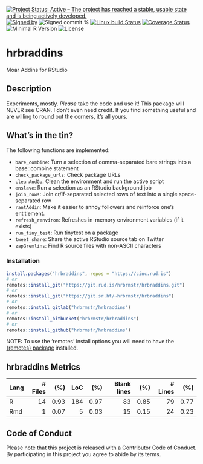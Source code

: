 
[![Project Status: Active – The project has reached a stable, usable
state and is being actively
developed.](https://www.repostatus.org/badges/latest/active.svg)](https://www.repostatus.org/#active)
[![Signed
by](https://img.shields.io/badge/Keybase-Verified-brightgreen.svg)](https://keybase.io/hrbrmstr)
![Signed commit
%](https://img.shields.io/badge/Signed_Commits-100%25-lightgrey.svg)
[![Linux build
Status](https://travis-ci.org/hrbrmstr/hrbraddins.svg?branch=master)](https://travis-ci.org/hrbrmstr/hrbraddins)
[![Coverage
Status](https://codecov.io/gh/hrbrmstr/hrbraddins/branch/master/graph/badge.svg)](https://codecov.io/gh/hrbrmstr/hrbraddins)
![Minimal R
Version](https://img.shields.io/badge/R%3E%3D-3.2.0-blue.svg)
![License](https://img.shields.io/badge/License-MIT-blue.svg)

# hrbraddins

Moar Addins for RStudio

## Description

Experiments, mostly. *Please* take the code and use it\! This package
will NEVER see CRAN. I don’t even need credit. If you find something
useful and are willing to round out the corners, it’s all yours.

## What’s in the tin?

The following functions are implemented:

  - `bare_combine`: Turn a selection of comma-separated bare strings
    into a base::combine statement
  - `check_package_urls`: Check package URLs
  - `cleanAndGo`: Clean the environment and run the active script
  - `enslave`: Run a selection as an RStudio background job
  - `join_rows`: Join cr/lf-separated selected rows of text into a
    single space-separated row
  - `rantAddin`: Make it easier to annoy followers and reinforce one’s
    entitlement.
  - `refresh_renviron`: Refreshes in-memory environment variables (if it
    exists)
  - `run_tiny_test`: Run tinytest on a package
  - `tweet_share`: Share the active RStudio source tab on Twitter
  - `zapGremlins`: Find R source files with non-ASCII characters

### Installation

``` r
install.packages("hrbraddins", repos = "https://cinc.rud.is")
# or
remotes::install_git("https://git.rud.is/hrbrmstr/hrbraddins.git")
# or
remotes::install_git("https://git.sr.ht/~hrbrmstr/hrbraddins")
# or
remotes::install_gitlab("hrbrmstr/hrbraddins")
# or
remotes::install_bitbucket("hrbrmstr/hrbraddins")
# or
remotes::install_github("hrbrmstr/hrbraddins")
```

NOTE: To use the ‘remotes’ install options you will need to have the
[{remotes} package](https://github.com/r-lib/remotes) installed.

## hrbraddins Metrics

| Lang | \# Files |  (%) | LoC |  (%) | Blank lines |  (%) | \# Lines |  (%) |
| :--- | -------: | ---: | --: | ---: | ----------: | ---: | -------: | ---: |
| R    |       14 | 0.93 | 184 | 0.97 |          83 | 0.85 |       79 | 0.77 |
| Rmd  |        1 | 0.07 |   5 | 0.03 |          15 | 0.15 |       24 | 0.23 |

## Code of Conduct

Please note that this project is released with a Contributor Code of
Conduct. By participating in this project you agree to abide by its
terms.
